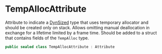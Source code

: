 # TempAllocAttribute

Attribute to indicate a [DynSized](T.DynSizedAttribute.g.md) type
that uses temporary allocator and should be created only on stack.
Allows omitting manual deallocation in exchange for a lifetime limited by a frame time.
Should be added to a struct that contains fields of the `TempAlloc` type.

```csharp
public sealed class TempAllocAttribute : Attribute
```
